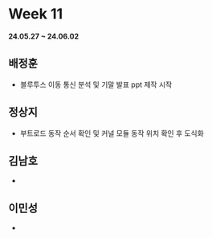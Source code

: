# Week 11
**24.05.27 ~ 24.06.02**
   
## 배정훈   
*  블루투스 이동 통신 분석 및 기말 발표 ppt 제작 시작   
## 정상지   
*  부트로드 동작 순서 확인 및 커널 모듈 동작 위치 확인 후 도식화
## 김남호   
*  
## 이민성   
*  
  
